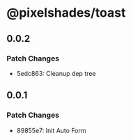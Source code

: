 # @pixelshades/toast

## 0.0.2

### Patch Changes

- 5edc863: Cleanup dep tree

## 0.0.1

### Patch Changes

- 89855e7: Init Auto Form
